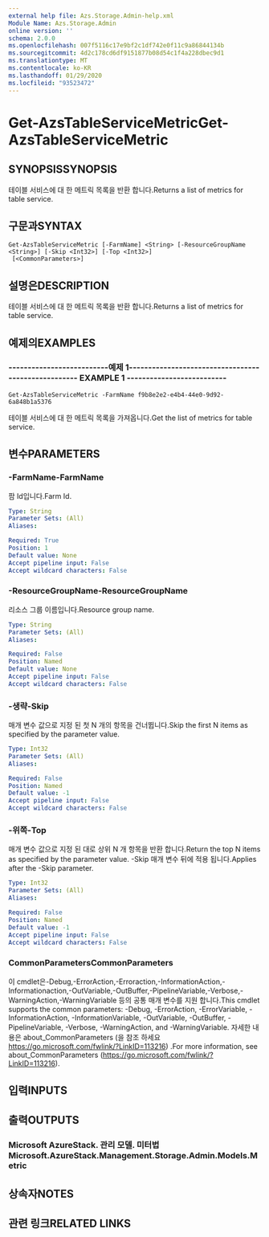 ```yaml
---
external help file: Azs.Storage.Admin-help.xml
Module Name: Azs.Storage.Admin
online version: ''
schema: 2.0.0
ms.openlocfilehash: 007f5116c17e9bf2c1df742e0f11c9a86844134b
ms.sourcegitcommit: 4d2c178cd6df9151877b08d54c1f4a228dbec9d1
ms.translationtype: MT
ms.contentlocale: ko-KR
ms.lasthandoff: 01/29/2020
ms.locfileid: "93523472"
---
```

# <span data-ttu-id="c2a5e-101">Get-AzsTableServiceMetric</span><span class="sxs-lookup"><span data-stu-id="c2a5e-101">Get-AzsTableServiceMetric</span></span>

## <span data-ttu-id="c2a5e-102">SYNOPSIS</span><span class="sxs-lookup"><span data-stu-id="c2a5e-102">SYNOPSIS</span></span>
<span data-ttu-id="c2a5e-103">테이블 서비스에 대 한 메트릭 목록을 반환 합니다.</span><span class="sxs-lookup"><span data-stu-id="c2a5e-103">Returns a list of metrics for table service.</span></span>

## <span data-ttu-id="c2a5e-104">구문과</span><span class="sxs-lookup"><span data-stu-id="c2a5e-104">SYNTAX</span></span>

```
Get-AzsTableServiceMetric [-FarmName] <String> [-ResourceGroupName <String>] [-Skip <Int32>] [-Top <Int32>]
 [<CommonParameters>]
```

## <span data-ttu-id="c2a5e-105">설명은</span><span class="sxs-lookup"><span data-stu-id="c2a5e-105">DESCRIPTION</span></span>
<span data-ttu-id="c2a5e-106">테이블 서비스에 대 한 메트릭 목록을 반환 합니다.</span><span class="sxs-lookup"><span data-stu-id="c2a5e-106">Returns a list of metrics for table service.</span></span>

## <span data-ttu-id="c2a5e-107">예제의</span><span class="sxs-lookup"><span data-stu-id="c2a5e-107">EXAMPLES</span></span>

### <span data-ttu-id="c2a5e-108">--------------------------예제 1--------------------------</span><span class="sxs-lookup"><span data-stu-id="c2a5e-108">-------------------------- EXAMPLE 1 --------------------------</span></span>
```
Get-AzsTableServiceMetric -FarmName f9b8e2e2-e4b4-44e0-9d92-6a848b1a5376
```

<span data-ttu-id="c2a5e-109">테이블 서비스에 대 한 메트릭 목록을 가져옵니다.</span><span class="sxs-lookup"><span data-stu-id="c2a5e-109">Get the list of metrics for table service.</span></span>

## <span data-ttu-id="c2a5e-110">변수</span><span class="sxs-lookup"><span data-stu-id="c2a5e-110">PARAMETERS</span></span>

### <span data-ttu-id="c2a5e-111">-FarmName</span><span class="sxs-lookup"><span data-stu-id="c2a5e-111">-FarmName</span></span>
<span data-ttu-id="c2a5e-112">팜 Id입니다.</span><span class="sxs-lookup"><span data-stu-id="c2a5e-112">Farm Id.</span></span>

```yaml
Type: String
Parameter Sets: (All)
Aliases: 

Required: True
Position: 1
Default value: None
Accept pipeline input: False
Accept wildcard characters: False
```

### <span data-ttu-id="c2a5e-113">-ResourceGroupName</span><span class="sxs-lookup"><span data-stu-id="c2a5e-113">-ResourceGroupName</span></span>
<span data-ttu-id="c2a5e-114">리소스 그룹 이름입니다.</span><span class="sxs-lookup"><span data-stu-id="c2a5e-114">Resource group name.</span></span>

```yaml
Type: String
Parameter Sets: (All)
Aliases: 

Required: False
Position: Named
Default value: None
Accept pipeline input: False
Accept wildcard characters: False
```

### <span data-ttu-id="c2a5e-115">-생략</span><span class="sxs-lookup"><span data-stu-id="c2a5e-115">-Skip</span></span>
<span data-ttu-id="c2a5e-116">매개 변수 값으로 지정 된 첫 N 개의 항목을 건너뜁니다.</span><span class="sxs-lookup"><span data-stu-id="c2a5e-116">Skip the first N items as specified by the parameter value.</span></span>

```yaml
Type: Int32
Parameter Sets: (All)
Aliases: 

Required: False
Position: Named
Default value: -1
Accept pipeline input: False
Accept wildcard characters: False
```

### <span data-ttu-id="c2a5e-117">-위쪽</span><span class="sxs-lookup"><span data-stu-id="c2a5e-117">-Top</span></span>
<span data-ttu-id="c2a5e-118">매개 변수 값으로 지정 된 대로 상위 N 개 항목을 반환 합니다.</span><span class="sxs-lookup"><span data-stu-id="c2a5e-118">Return the top N items as specified by the parameter value.</span></span>
<span data-ttu-id="c2a5e-119">-Skip 매개 변수 뒤에 적용 됩니다.</span><span class="sxs-lookup"><span data-stu-id="c2a5e-119">Applies after the -Skip parameter.</span></span>

```yaml
Type: Int32
Parameter Sets: (All)
Aliases: 

Required: False
Position: Named
Default value: -1
Accept pipeline input: False
Accept wildcard characters: False
```

### <span data-ttu-id="c2a5e-120">CommonParameters</span><span class="sxs-lookup"><span data-stu-id="c2a5e-120">CommonParameters</span></span>
<span data-ttu-id="c2a5e-121">이 cmdlet은-Debug,-ErrorAction,-Erroraction,-InformationAction,-Informationaction,-OutVariable,-OutBuffer,-PipelineVariable,-Verbose,-WarningAction,-WarningVariable 등의 공통 매개 변수를 지원 합니다.</span><span class="sxs-lookup"><span data-stu-id="c2a5e-121">This cmdlet supports the common parameters: -Debug, -ErrorAction, -ErrorVariable, -InformationAction, -InformationVariable, -OutVariable, -OutBuffer, -PipelineVariable, -Verbose, -WarningAction, and -WarningVariable.</span></span> <span data-ttu-id="c2a5e-122">자세한 내용은 about_CommonParameters (을 참조 하세요 https://go.microsoft.com/fwlink/?LinkID=113216) .</span><span class="sxs-lookup"><span data-stu-id="c2a5e-122">For more information, see about_CommonParameters (https://go.microsoft.com/fwlink/?LinkID=113216).</span></span>

## <span data-ttu-id="c2a5e-123">입력</span><span class="sxs-lookup"><span data-stu-id="c2a5e-123">INPUTS</span></span>

## <span data-ttu-id="c2a5e-124">출력</span><span class="sxs-lookup"><span data-stu-id="c2a5e-124">OUTPUTS</span></span>

### <span data-ttu-id="c2a5e-125">Microsoft AzureStack. 관리 모델. 미터법</span><span class="sxs-lookup"><span data-stu-id="c2a5e-125">Microsoft.AzureStack.Management.Storage.Admin.Models.Metric</span></span>

## <span data-ttu-id="c2a5e-126">상속자</span><span class="sxs-lookup"><span data-stu-id="c2a5e-126">NOTES</span></span>

## <span data-ttu-id="c2a5e-127">관련 링크</span><span class="sxs-lookup"><span data-stu-id="c2a5e-127">RELATED LINKS</span></span>

